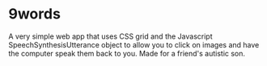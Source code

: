# 9words

A very simple web app that uses CSS grid and the Javascript SpeechSynthesisUtterance object to allow you to click on images and have the computer speak them back to you. Made for a friend's autistic son.
